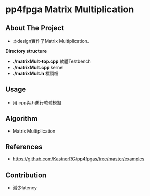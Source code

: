 # pp4fpga Matrix Multiplication

## About The Project
* 本design實作了Matrix Multiplication。

**Directory structure**
* **./matrixMult-top.cpp** 軟體Testbench
* **./matrixMult.cpp** kernel
* **./matrixMult.h** 標頭檔

## Usage
* 用.cpp與.h進行軟體模擬

## Algorithm
* Matrix Multiplication

## References
* https://github.com/KastnerRG/pp4fpgas/tree/master/examples

## Contribution
* 減少latency



